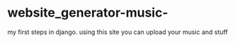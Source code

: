 # website_generator-music-
my first steps in django. using this site you can upload your music and stuff
